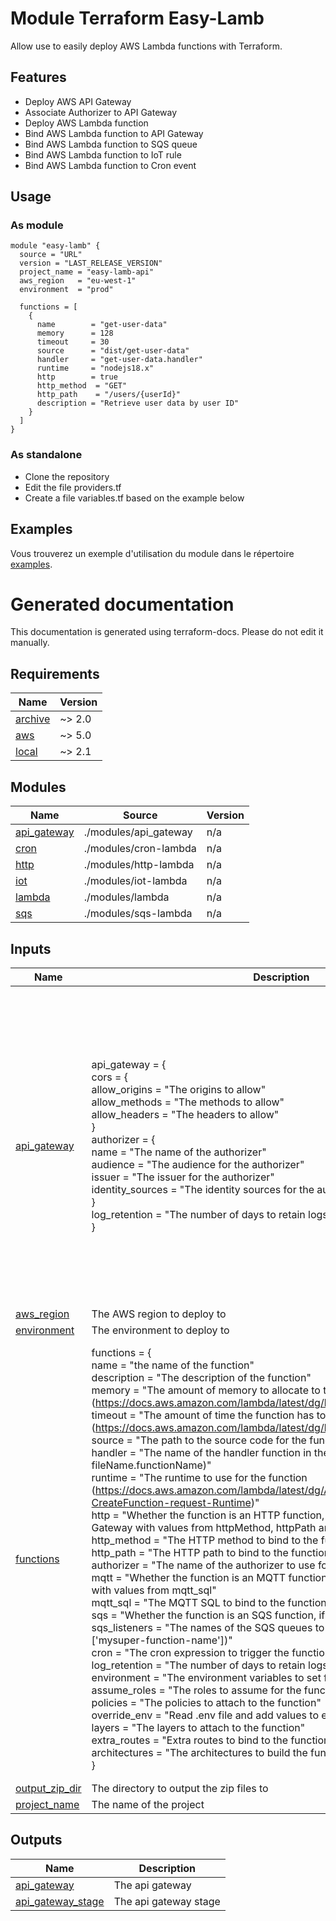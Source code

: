 <!-- BEGIN_TF_DOCS -->
# Module Terraform Easy-Lamb

Allow use to easily deploy AWS Lambda functions with Terraform.

## Features

- Deploy AWS API Gateway
- Associate Authorizer to API Gateway
- Deploy AWS Lambda function
- Bind AWS Lambda function to API Gateway
- Bind AWS Lambda function to SQS queue
- Bind AWS Lambda function to IoT rule
- Bind AWS Lambda function to Cron event

## Usage

### As module

```hcl
module "easy-lamb" {
  source = "URL"
  version = "LAST_RELEASE_VERSION"
  project_name = "easy-lamb-api"
  aws_region   = "eu-west-1"
  environment  = "prod"

  functions = [
    {
      name        = "get-user-data"
      memory      = 128
      timeout     = 30
      source      = "dist/get-user-data"
      handler     = "get-user-data.handler"
      runtime     = "nodejs18.x"
      http        = true
      http_method  = "GET"
      http_path    = "/users/{userId}"
      description = "Retrieve user data by user ID"
    }
  ]
}
```

### As standalone

- Clone the repository
- Edit the file providers.tf
- Create a file variables.tf based on the example below

## Examples

Vous trouverez un exemple d'utilisation du module dans le répertoire [examples](./examples/azurerm/cdn-storage).

# Generated documentation

This documentation is generated using terraform-docs. Please do not edit it manually.

## Requirements

| Name | Version |
|------|---------|
| <a name="requirement_archive"></a> [archive](#requirement\_archive) | ~> 2.0 |
| <a name="requirement_aws"></a> [aws](#requirement\_aws) | ~> 5.0 |
| <a name="requirement_local"></a> [local](#requirement\_local) | ~> 2.1 |

## Modules

| Name | Source | Version |
|------|--------|---------|
| <a name="module_api_gateway"></a> [api\_gateway](#module\_api\_gateway) | ./modules/api_gateway | n/a |
| <a name="module_cron"></a> [cron](#module\_cron) | ./modules/cron-lambda | n/a |
| <a name="module_http"></a> [http](#module\_http) | ./modules/http-lambda | n/a |
| <a name="module_iot"></a> [iot](#module\_iot) | ./modules/iot-lambda | n/a |
| <a name="module_lambda"></a> [lambda](#module\_lambda) | ./modules/lambda | n/a |
| <a name="module_sqs"></a> [sqs](#module\_sqs) | ./modules/sqs-lambda | n/a |

## Inputs

| Name | Description | Type | Default | Required |
|------|-------------|------|---------|:--------:|
| <a name="input_api_gateway"></a> [api\_gateway](#input\_api\_gateway) | api\_gateway = {<br/>        cors = {<br/>          allow\_origins = "The origins to allow"<br/>          allow\_methods = "The methods to allow"<br/>          allow\_headers = "The headers to allow"<br/>        }<br/>        authorizer = {<br/>          name = "The name of the authorizer"<br/>          audience = "The audience for the authorizer"<br/>          issuer = "The issuer for the authorizer"<br/>          identity\_sources = "The identity sources for the authorizer"<br/>        }<br/>        log\_retention = "The number of days to retain logs for"<br/>    } | <pre>object({<br/>    cors = optional(object({<br/>      allow_origins = optional(list(string), ["*"])<br/>      allow_methods = optional(list(string), ["GET", "POST", "PUT", "DELETE", "OPTIONS"])<br/>      allow_headers = optional(list(string), ["WebHook-Allowed-Origin", "Authorization", "Content-Type"])<br/>      }), {<br/>      allow_origins = ["*"]<br/>      allow_methods = ["GET", "POST", "PUT", "DELETE", "OPTIONS"]<br/>      allow_headers = ["WebHook-Allowed-Origin", "Authorization", "Content-Type"]<br/>    })<br/>    authorizer = optional(list(object({<br/>      name             = string<br/>      audience         = optional(list(string))<br/>      issuer           = optional(string)<br/>      authorizer_type  = optional(string, "JWT")<br/>      function_name    = optional(string)<br/>      identity_sources = list(string)<br/>    })), [])<br/>    log_retention = optional(number, 14)<br/>  })</pre> | n/a | yes |
| <a name="input_aws_region"></a> [aws\_region](#input\_aws\_region) | The AWS region to deploy to | `string` | n/a | yes |
| <a name="input_environment"></a> [environment](#input\_environment) | The environment to deploy to | `string` | n/a | yes |
| <a name="input_functions"></a> [functions](#input\_functions) | functions = {<br/>    name = "the name of the function"<br/>    description = "The description of the function"<br/>    memory = "The amount of memory to allocate to the function (https://docs.aws.amazon.com/lambda/latest/dg/limits.html)"<br/>    timeout = "The amount of time the function has to run (https://docs.aws.amazon.com/lambda/latest/dg/limits.html)<br/>    source = "The path to the source code for the function (ex: dist/hello)"<br/>    handler = "The name of the handler function in the source code (ex: fileName.functionName)"<br/>    runtime = "The runtime to use for the function (https://docs.aws.amazon.com/lambda/latest/dg/API_CreateFunction.html#SSS-CreateFunction-request-Runtime)"<br/>    http = "Whether the function is an HTTP function, if true bind to an HTTP API Gateway with values from httpMethod, httpPath and authorizer"<br/>    http\_method = "The HTTP method to bind to the function (ex: GET)"<br/>    http\_path = "The HTTP path to bind to the function (ex: /hello)"<br/>    authorizer = "The name of the authorizer to use for the function"<br/>    mqtt = "Whether the function is an MQTT function, if true bind to an MQTT topic with values from mqtt\_sql"<br/>    mqtt\_sql = "The MQTT SQL to bind to the function (ex: SELECT * FROM 'topic')"<br/>    sqs = "Whether the function is an SQS function, if true bind to an SQS queue<br/>    sqs\_listeners = "The names of the SQS queues to bind to the function (ex: ['mysuper-function-name'])"<br/>    cron = "The cron expression to trigger the function (ex: 0 23 * * ? *)"<br/>    log\_retention = "The number of days to retain logs for"<br/>    environment = "The environment variables to set for the function"<br/>    assume\_roles = "The roles to assume for the function"<br/>    policies = "The policies to attach to the function"<br/>    override\_env = "Read .env file and add values to environment"<br/>    layers = "The layers to attach to the function"<br/>    extra\_routes = "Extra routes to bind to the function only if http is true"<br/>    architectures = "The architectures to build the function for"<br/>  } | <pre>list(object({<br/>    name          = string<br/>    memory        = number<br/>    timeout       = number<br/>    source        = string<br/>    handler       = string<br/>    runtime       = string<br/>    tracing       = optional(bool, true)<br/>    http          = optional(bool, false)<br/>    http_method   = optional(string)<br/>    http_path     = optional(string)<br/>    authorizer    = optional(string)<br/>    mqtt          = optional(bool, false)<br/>    mqtt_sql      = optional(string)<br/>    sqs           = optional(bool, false)<br/>    cron          = optional(string)<br/>    description   = optional(string)<br/>    environment   = optional(map(string), {})<br/>    sqs_listeners = optional(list(string), [])<br/>    log_retention = optional(number, 3)<br/>    assume_roles  = optional(list(string), [])<br/>    policies      = optional(map(string), {})<br/>    override_env  = optional(bool, false)<br/>    layers        = optional(list(string), [])<br/>    extra_routes = optional(list(object({<br/>      path       = string<br/>      method     = string<br/>      authorizer = optional(string)<br/>    })), [])<br/>    architectures = optional(list(string), ["x86_64"])<br/>  }))</pre> | n/a | yes |
| <a name="input_output_zip_dir"></a> [output\_zip\_dir](#input\_output\_zip\_dir) | The directory to output the zip files to | `string` | `"dist"` | no |
| <a name="input_project_name"></a> [project\_name](#input\_project\_name) | The name of the project | `string` | n/a | yes |

## Outputs

| Name | Description |
|------|-------------|
| <a name="output_api_gateway"></a> [api\_gateway](#output\_api\_gateway) | The api gateway |
| <a name="output_api_gateway_stage"></a> [api\_gateway\_stage](#output\_api\_gateway\_stage) | The api gateway stage |
<!-- END_TF_DOCS -->